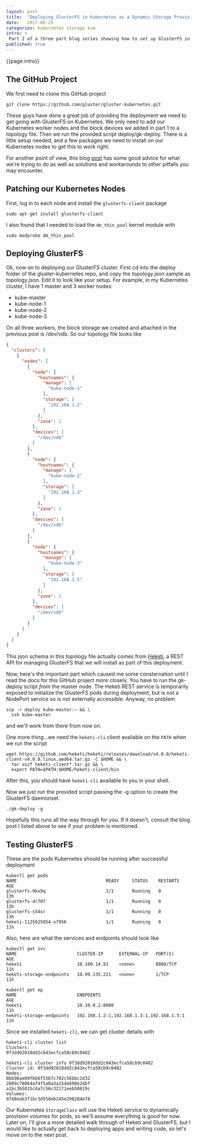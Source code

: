 ```yaml
---
layout: post
title:  "Deploying GlusterFS in Kubernetes as a Dynamic Storage Provisioner - Part 2"
date:   2017-06-25
categories: kubernetes storage kvm
intro: >
 Part 2 of a three part blog series showing how to set up GlusterFS in Kubernetes and create a StorageClass to dynamically provision storage for Kubernetes pods. In this post, we'll really get into the deployment by hopefully having a working GlusterFS cluster deployed as a Kubernetes DaemonSet.
published: true
---
```

{{page.intro}}

## The GitHub Project

We first need to clone this GitHub project

```
git clone https://github.com/gluster/gluster-kubernetes.git
```

These guys have done a great job of providing the deployment we need to get going with GlusterFS on Kubernetes. We only need to add our Kubernetes worker nodes and the block devices we added in part 1 to a topology file. Then we run the provided script deploy/gk-deploy. There is a little setup needed, and a few packages we need to install on our Kubernetes nodes to get this to work right.

For another point of view, this blog [post](http://blog.lwolf.org/post/how-i-deployed-glusterfs-cluster-to-kubernetes/) has some good advice for what we're trying to do as well as solutions and workarounds to other pitfalls you may encounter.

## Patching our Kubernetes Nodes

First, log in to each node and install the ```glusterfs-client``` package

```
sudo apt-get install glusterfs-client
```

I also found that I needed to load the ```dm_thin_pool``` kernel module with

```
sudo modprobe dm_thin_pool
```

## Deploying GlusterFS

Ok, now on to deploying our GlusterFS cluster. First cd into the deploy folder of the gluster-kubernetes repo, and copy the topology.json.sample as topology.json. Edit it to look like your setup. For example, in my Kubernetes cluster, I have 1 master and 3 worker nodes:

* kube-master
* kube-node-1
* kube-node-2
* kube-node-3

On all three workers, the block storage we created and attached in the previous post is /dev/vdb. So our topology file looks like

```json
{
  "clusters": [
    {
      "nodes": [
        {
          "node": {
            "hostnames": {
              "manage": [
                "kube-node-1"
              ],
              "storage": [
                "192.168.1.2"
              ]
            },
            "zone": 1
          },
          "devices": [
            "/dev/vdb"
          ]
        },
        {
          "node": {
            "hostnames": {
              "manage": [
                "kube-node-2"
              ],
              "storage": [
                "192.168.1.3"
              ]
            },
            "zone": 1
          },
          "devices": [
            "/dev/vdb"
          ]
        },
        {
          "node": {
            "hostnames": {
              "manage": [
                "kube-node-3"
              ],
              "storage": [
                "192.168.1.5"
              ]
            },
            "zone": 1
          },
          "devices": [
            "/dev/vdb"
          ]
        }
      ]
    }
  ]
}
```

This json schema in this topology file actually comes from [Heketi](https://github.com/heketi/heketi), a REST API for managing GlusterFS that we will install as part of this deployment.

Now, here's the important part which caused me some consternation until I read the docs for this GitHub project more closely. You have to run the gk-deploy script *from* the master node. The Heketi REST service is temporarily exposed to initialize the GlusterFS pods during deployment, but is not a NodePort service so is not externally accessible. Anyway, no problem

```
scp -r deploy kube-master:~ && \
  ssh kube-master
```

and we'll work from there from now on.

One more thing...we need the ```heketi-cli``` client available on the ```PATH``` when we run the script

```
wget https://github.com/heketi/heketi/releases/download/v4.0.0/heketi-client-v4.0.0.linux.amd64.tar.gz -C $HOME && \
  tar xvzf heketi-client*.tar.gz && \
  export PATH=$PATH:$HOME/heketi-client/bin
```

After this, you should have ```heketi-cli``` available to you in your shell.

Now we just run the provided script passing the -g option to create the GlusterFS daemonset.

```
./gk-deploy -g
```

Hopefully this runs all the way through for you. If it doesn't, consult the blog post I listed above to see if your problem is mentioned.

## Testing GlusterFS

These are the pods Kubernetes should be running after successful deployment

```
kubectl get pods
NAME                                  READY     STATUS    RESTARTS   AGE
glusterfs-9kx9q                       1/1       Running   0          13h
glusterfs-dr70f                       1/1       Running   0          13h
glusterfs-s54sr                       1/1       Running   0          13h
heketi-1125625054-x7956               1/1       Running   0          11h
```

Also, here are what the services and endpoints should look like

```
kubectl get svc
NAME                       CLUSTER-IP      EXTERNAL-IP   PORT(S)          AGE
heketi                     10.109.14.91    <none>        8080/TCP         11h
heketi-storage-endpoints   10.99.135.221   <none>        1/TCP            11h

kubectl get ep
NAME                       ENDPOINTS                                      AGE
heketi                     10.39.0.2:8080                                 11h
heketi-storage-endpoints   192.168.1.2:1,192.168.1.3:1,192.168.1.5:1      11h
```

Since we installed ```heketi-cli```, we can get cluster details with

```
heketi-cli cluster list
Clusters:
0f3dd92018dd2c843ecfca58cb9c0482
```

```
heketi-cli cluster info 0f3dd92018dd2c843ecfca58cb9c0482
Cluster id: 0f3dd92018dd2c843ecfca58cb9c0482
Nodes:
0bb96ae89fbb6f55b7c702c56bbc2d32
2609c78064af4f5a0a3a15de690e2dbf
a1bc3b5015c6a7c56c32171eeb50819c
Volumes:
9748eab3f1bc3d558eb245e298284e78
```

Our Kubernetes ```StorageClass``` will use the Heketi service to dynamically provision volumes for pods, so we'll assume everything is good for now. Later on, I'll give a more detailed walk through of Heketi and GlusterFS, but I would like to actually get back to deploying apps and writing code, so let's move on to the next post.
